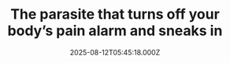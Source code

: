 ---
title: "The parasite that turns off your body’s pain alarm and sneaks in"
date: 2025-08-12T05:45:18.000Z
category: Health
externalLink: "https://www.sciencedaily.com/releases/2025/08/250811104224.htm"
image: ""
excerpt: "Scientists have discovered a parasite that can sneak into your skin without you feeling a thing. The worm, Schistosoma mansoni, has evolved a way to switch off the body’s pain and itch signals, letting it invade undetected. By blocking certain nerve pathways, it avoids triggering the immune system’s alarms. This stealth tactic not only helps the worm survive, but could…"
---